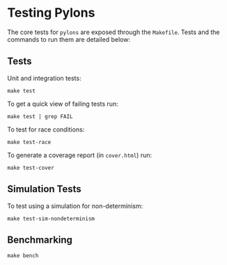 # Testing Pylons

The core tests for `pylons` are exposed through the `Makefile`.  Tests and the commands to run them are detailed below:

## Tests

Unit and integration tests: 

```shell
make test
```

To get a quick view of failing tests run:

```shell
make test | grep FAIL
```

To test for race conditions:

```shell
make test-race
```

To generate a coverage report (in `cover.html`) run:

```shell
make test-cover
```

## Simulation Tests

To test using a simulation for non-determinism:

```shell
make test-sim-nondeterminism
```

## Benchmarking

```shell
make bench
```

